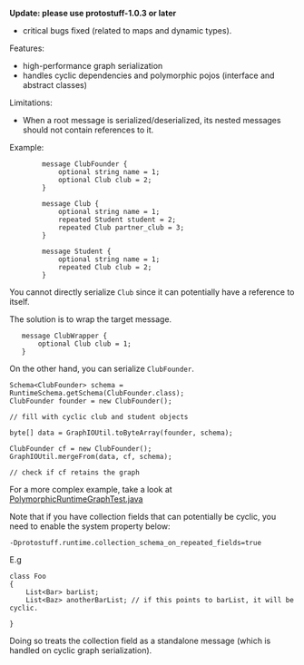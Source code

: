 **Update: please use protostuff-1.0.3 or later**
  * critical bugs fixed (related to maps and dynamic types).

Features:
  * high-performance graph serialization
  * handles cyclic dependencies and polymorphic pojos (interface and abstract classes)

Limitations:
  * When a root message is serialized/deserialized, its nested messages should not contain references to it.

Example:
```
        message ClubFounder {
            optional string name = 1;
            optional Club club = 2;
        }
        
        message Club {
            optional string name = 1;
            repeated Student student = 2;
            repeated Club partner_club = 3;
        }

        message Student {
            optional string name = 1;
            repeated Club club = 2;
        }
```

You cannot directly serialize `Club` since it can potentially have a reference to itself.

The solution is to wrap the target message.
```
   message ClubWrapper {
       optional Club club = 1;
   }
```

On the other hand, you can serialize `ClubFounder`.
```
Schema<ClubFounder> schema = RuntimeSchema.getSchema(ClubFounder.class);
ClubFounder founder = new ClubFounder();

// fill with cyclic club and student objects

byte[] data = GraphIOUtil.toByteArray(founder, schema);

ClubFounder cf = new ClubFounder();
GraphIOUtil.mergeFrom(data, cf, schema);

// check if cf retains the graph
```


For a more complex example, take a look at [PolymorphicRuntimeGraphTest.java](http://code.google.com/p/protostuff/source/browse/trunk/protostuff-runtime/src/test/java/com/dyuproject/protostuff/runtime/PolymorphicRuntimeGraphTest.java)

Note that if you have collection fields that can potentially be cyclic,
you need to enable the system property below:
```
-Dprotostuff.runtime.collection_schema_on_repeated_fields=true
```

E.g
```
class Foo
{
    List<Bar> barList;
    List<Baz> anotherBarList; // if this points to barList, it will be cyclic.

}

```

Doing so treats the collection field as a standalone message (which is handled on cyclic graph serialization).